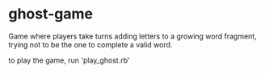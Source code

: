 # ghost-game
Game where players take turns adding letters to a growing word fragment, trying not to be the one to complete a valid word.

to play the game, run 'play_ghost.rb'
